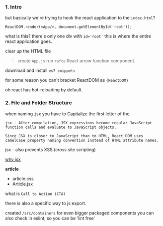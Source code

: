 ### 1. Intro

but basically we're trying to hook the react application to the `index.html`?


```
ReactDOM.render(<App/>, document.getElementById('root'));
```
what is this?
there's only one div with `id='root'`
this is where the entire react application goes.

clear up the HTML file

> create `App.js`
run `rafce`
React arrow function component.


download and install `es7 snippets`

for some reason you can't bracket ReactDOM as 
`{ReactDOM}`

oh react has hot-reloading by default.


### 2. File and Folder Structure
when naming .jsx you have to Capitalize the first letter of the

```
jsx - After compilation, JSX expressions become regular JavaScript function calls and evaluate to JavaScript objects.

Since JSX is closer to JavaScript than to HTML, React DOM uses camelCase property naming convention instead of HTML attribute names.
```
jsx - also prevents XSS (cross site scripting)



[why jsx](https://reactjs.org/docs/introducing-jsx.html)

**article**
  - article.css
  - Article.jsx

what is `Call to Action (CTA)`


there is also a specific way to js export.


created `/src/containers` for even bigger packaged components
you can also check in eslint, so you can be 'lint free'